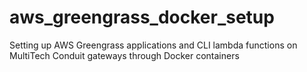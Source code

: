 # aws_greengrass_docker_setup
Setting up AWS Greengrass applications and CLI lambda functions on MultiTech Conduit gateways through Docker containers
